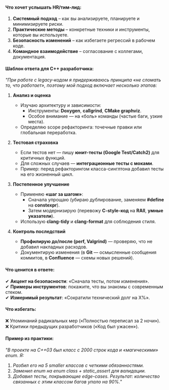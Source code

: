 #### **Что хочет услышать HR/тим-лид:**  
1. **Системный подход** – как вы анализируете, планируете и минимизируете риски.  
2. **Практические методы** – конкретные техники и инструменты, которые вы используете.  
3. **Безопасность изменений** – как избегаете регрессий в рабочем коде.  
4. **Командное взаимодействие** – согласование с коллегами, документация.  

#### **Шаблон ответа для C++ разработчика:**  
*"При работе с legacy-кодом я придерживаюсь принципа «не сломать то, что работает», поэтому мой подход включает несколько этапов:*  

1. **Анализ и оценка**  
   - Изучаю архитектуру и зависимости:  
     - Инструменты: **Doxygen**, **callgrind**, **CMake graphviz**.  
     - Особое внимание — на «боль» команды (частые баги, узкие места).  
   - Определяю scope рефакторинга: точечные правки или глобальная переработка.  

2. **Тестовая страховка**  
   - Если тестов нет — пишу **юнит-тесты (Google Test/Catch2)** для критичных функций.  
   - Для сложных случаев — **интеграционные тесты с моками**.  
   - Пример: перед рефакторингом класса-синглтона добавил тесты на его жизненный цикл.  

3. **Постепенное улучшение**  
   - Применяю **«шаг за шагом»**:  
     - Сначала упрощаю (убираю дублирование, заменяем **#define** на **constexpr**).  
     - Затем модернизирую (перевожу **C-style-код** на **RAII**, **умные указатели**).  
   - Использую **clang-tidy** и **clang-format** для соблюдения стиля.  

4. **Контроль последствий**  
   - **Профилирую до/после (perf, Valgrind)** — проверяю, что не добавил накладных расходов.  
   - Документирую изменения (в **Git** — осмысленные сообщения коммитов, в **Confluence** — схемы новых решений).  

#### **Что ценится в ответе:**  
✔ **Акцент на безопасности**: «Сначала тесты, потом изменения».  
✔ **Примеры инструментов**: покажите, что вы знакомы с современным стеком.  
✔ **Измеримый результат**: «Сократили технический долг на X%».  

#### **Что избегать:**  
❌ Упоминаний радикальных мер («Полностью переписал за 2 ночи»).  
❌ Критики предыдущих разработчиков («Код был ужасен»).  

#### **Пример из практики:**
*"В проекте на C++03 был класс с 2000 строк кода и «магическими» enum.
Я:*
1. *Разбил его на 5 smaller классов с четкими обязанностями.*
2. *Заменил enum на enum class + static_assert для валидации.*
3. *Добавил тесты, покрывающие edge-cases.*
*Результат: количество связанных с этим классом багов упало на 90%."*
